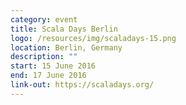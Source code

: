 ```yaml
---
category: event
title: Scala Days Berlin
logo: /resources/img/scaladays-15.png
location: Berlin, Germany
description: ""
start: 15 June 2016
end: 17 June 2016
link-out: https://scaladays.org/
---
```


